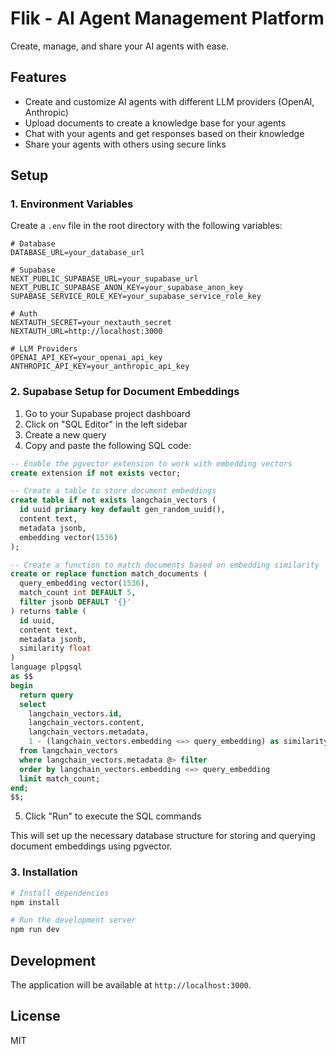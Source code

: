 # Flik - AI Agent Management Platform

Create, manage, and share your AI agents with ease.

## Features

- Create and customize AI agents with different LLM providers (OpenAI, Anthropic)
- Upload documents to create a knowledge base for your agents
- Chat with your agents and get responses based on their knowledge
- Share your agents with others using secure links

## Setup

### 1. Environment Variables

Create a `.env` file in the root directory with the following variables:

```env
# Database
DATABASE_URL=your_database_url

# Supabase
NEXT_PUBLIC_SUPABASE_URL=your_supabase_url
NEXT_PUBLIC_SUPABASE_ANON_KEY=your_supabase_anon_key
SUPABASE_SERVICE_ROLE_KEY=your_supabase_service_role_key

# Auth
NEXTAUTH_SECRET=your_nextauth_secret
NEXTAUTH_URL=http://localhost:3000

# LLM Providers
OPENAI_API_KEY=your_openai_api_key
ANTHROPIC_API_KEY=your_anthropic_api_key
```

### 2. Supabase Setup for Document Embeddings

1. Go to your Supabase project dashboard
2. Click on "SQL Editor" in the left sidebar
3. Create a new query
4. Copy and paste the following SQL code:

```sql
-- Enable the pgvector extension to work with embedding vectors
create extension if not exists vector;

-- Create a table to store document embeddings
create table if not exists langchain_vectors (
  id uuid primary key default gen_random_uuid(),
  content text,
  metadata jsonb,
  embedding vector(1536)
);

-- Create a function to match documents based on embedding similarity
create or replace function match_documents (
  query_embedding vector(1536),
  match_count int DEFAULT 5,
  filter jsonb DEFAULT '{}'
) returns table (
  id uuid,
  content text,
  metadata jsonb,
  similarity float
)
language plpgsql
as $$
begin
  return query
  select
    langchain_vectors.id,
    langchain_vectors.content,
    langchain_vectors.metadata,
    1 - (langchain_vectors.embedding <=> query_embedding) as similarity
  from langchain_vectors
  where langchain_vectors.metadata @> filter
  order by langchain_vectors.embedding <=> query_embedding
  limit match_count;
end;
$$;
```

5. Click "Run" to execute the SQL commands

This will set up the necessary database structure for storing and querying document embeddings using pgvector.

### 3. Installation

```bash
# Install dependencies
npm install

# Run the development server
npm run dev
```

## Development

The application will be available at `http://localhost:3000`.

## License

MIT
